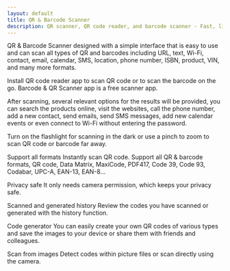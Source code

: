 ```yaml
---
layout: default
title: QR & Barcode Scanner
description: QR scanner, QR code reader, and barcode scanner - Fast, lightweight, easy to use
---
```


QR & Barcode Scanner designed with a simple interface that is easy to use and can scan all types of QR and barcodes including URL, text, Wi-Fi, contact, email, calendar, SMS, location, phone number, ISBN, product, VIN, and many more formats.

Install QR code reader app to scan QR code or to scan the barcode on the go. Barcode & QR Scanner app is a free scanner app.

After scanning, several relevant options for the results will be provided, you can search the products online, visit the websites, call the phone number, add a new contact, send emails, send SMS messages, add new calendar events or even connect to Wi-Fi without entering the password.

Turn on the flashlight for scanning in the dark or use a pinch to zoom to scan QR code or barcode far away.

Support all formats
Instantly scan QR code. Support all QR & barcode formats, QR code, Data Matrix, MaxiCode, PDF417, Code 39, Code 93, Codabar, UPC-A, EAN-13, EAN-8...

Privacy safe
It only needs camera permission, which keeps your privacy safe.

Scanned and generated history
Review the codes you have scanned or generated with the history function.

Code generator
You can easily create your own QR codes of various types and save the images to your device or share them with friends and colleagues.

Scan from images
Detect codes within picture files or scan directly using the camera.
